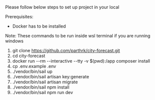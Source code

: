 Please follow below steps to set up project in your local 

Prerequisites: 
- Docker has to be installed

Note: These commands to be run inside wsl terminal if you are running windows

1. git clone https://github.com/parthrk/city-forecast.git
2. cd city-forecast
3. docker run --rm --interactive --tty -v $(pwd):/app composer install
4. cp .env.example .env
5. ./vendor/bin/sail up
6. ./vendor/bin/sail artisan key:generate
7. ./vendor/bin/sail artisan migrate
8. ./vendor/bin/sail npm install
9. ./vendor/bin/sail npm run dev
